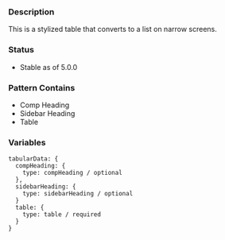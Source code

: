 ### Description
This is a stylized table that converts to a list on narrow screens.

### Status
* Stable as of 5.0.0

### Pattern Contains
* Comp Heading
* Sidebar Heading
* Table 


### Variables
~~~
tabularData: {
  compHeading: {
    type: compHeading / optional
  },
  sidebarHeading: {
    type: sidebarHeading / optional
  }
  table: {
    type: table / required
  }
}
~~~
